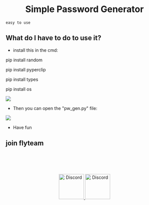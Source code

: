 <div align="center">
  <p>
    <h1>Simple Password Generator</h1>
  </p>
</div>


```
easy to use
```
## What do I have to do to use it?

- install this in the cmd: 

<p>pip install random
<p>pip install pyperclip
<p>pip install types
<p>pip install os

 ![](https://media.discordapp.net/attachments/897572362659201045/916049076175396884/unknown.png)


- Then you can open the "pw_gen.py" file:

![](https://media.discordapp.net/attachments/897572362659201045/916049298137964554/unknown.png)

- Have fun
## join flyteam 

<br>
</br>
<br></br>
<div align="center">
<a href="https://discord.gg/flyteam">
    <img src="https://user-images.githubusercontent.com/59381835/92191514-d649ad80-ee18-11ea-9bc4-e95c7a122a99.png" alt="Discord" width="80"/>
  </a>
  <a href="https://www.youtube.com/channel/UCQrs3_ulVXGN_ejqdB0thYw">
    <img src="https://user-images.githubusercontent.com/59381835/92191346-676c5480-ee18-11ea-8240-e416eb1a5b5d.png" alt="Discord" width="80"/>
  </a>
  </div>
